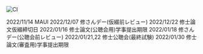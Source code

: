 ![CI](https://github.com/syamiw/syamimasterthesis/actions/workflows/main.yml/badge.svg)

2022/11/14 MAUI
2022/12/07 修さんデー(仮綴前レビュー)
2022/12/22 修士論文仮綴締切日
2022/01/16 修士論文(公聴会用)学事提出期限
2022/01/18 修さんデー(公聴会前レビュー)
2022/01/21,22 修士公聴会(最終試験)
2022/01/30 修士論文(審査用)学事提出期限